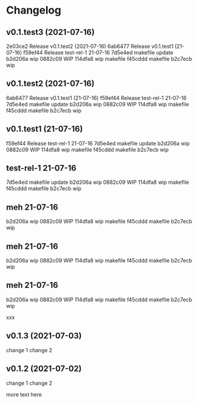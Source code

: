 # Changelog

## v0.1.test3 (2021-07-16)
2e03ce2 Release v0.1.test2 (2021-07-16)
6ab6477 Release v0.1.test1 (21-07-16)
f59ef44 Release test-rel-1 21-07-16
7d5e4ed makefile update
b2d206a wip
0882c09 WIP
114dfa8 wip makefile
f45cddd makefile
b2c7ecb wip

## v0.1.test2 (2021-07-16)
6ab6477 Release v0.1.test1 (21-07-16)
f59ef44 Release test-rel-1 21-07-16
7d5e4ed makefile update
b2d206a wip
0882c09 WIP
114dfa8 wip makefile
f45cddd makefile
b2c7ecb wip

## v0.1.test1 (21-07-16)
f59ef44 Release test-rel-1 21-07-16
7d5e4ed makefile update
b2d206a wip
0882c09 WIP
114dfa8 wip makefile
f45cddd makefile
b2c7ecb wip

## test-rel-1 21-07-16
7d5e4ed makefile update
b2d206a wip
0882c09 WIP
114dfa8 wip makefile
f45cddd makefile
b2c7ecb wip

## meh 21-07-16
b2d206a wip
0882c09 WIP
114dfa8 wip makefile
f45cddd makefile
b2c7ecb wip

## meh 21-07-16
b2d206a wip
0882c09 WIP
114dfa8 wip makefile
f45cddd makefile
b2c7ecb wip

## meh 21-07-16
b2d206a wip
0882c09 WIP
114dfa8 wip makefile
f45cddd makefile
b2c7ecb wip

xxx

## v0.1.3 (2021-07-03)
change 1
change 2

## v0.1.2 (2021-07-02)
change 1
change 2

more text here
